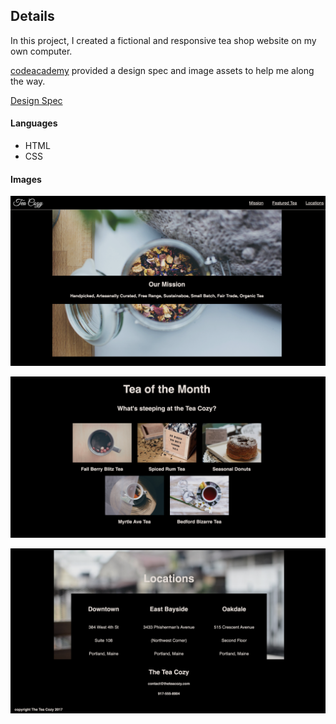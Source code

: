 ## Details

In this project, I created a fictional and responsive tea shop website on my own computer.

[codeacademy](https://www.codecademy.com/) provided a design spec and image assets to help me along the way. 


[Design Spec](https://s3.amazonaws.com/codecademy-content/courses/freelance-1/unit-4/img-tea-cozy-redline.jpg)


#### Languages
 * HTML
 * CSS

#### Images
![home page screenshot](./readme-images/page1.png)

![home page items](./readme-images/page2.png)

![home page items](./readme-images/page3.png)
